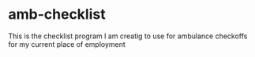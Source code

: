 # amb-checklist
This is the checklist program I am creatig to use for ambulance checkoffs for my current place of employment
